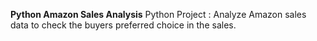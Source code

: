 **Python Amazon Sales Analysis**
Python Project : Analyze Amazon sales data to check the buyers preferred choice in the sales.
